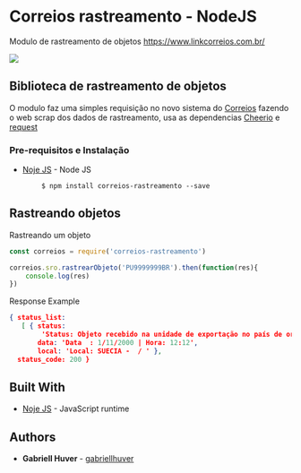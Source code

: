 # Correios rastreamento - NodeJS

Modulo de rastreamento de objetos https://www.linkcorreios.com.br/

![](https://travis-ci.org/gabriellhuver/rastreamento-correios.svg?branch=master)

## Biblioteca de rastreamento de objetos

O modulo faz uma simples requisição no novo sistema do [Correios](https://www.linkcorreios.com.br/) fazendo o web scrap dos dados de rastreamento, usa as dependencias [Cheerio](https://www.npmjs.com/package/cheerio) e [request](https://www.npmjs.com/package/request)


### Pre-requisitos e Instalação

* [Noje JS]( https://nodejs.org/en/) - Node JS

```shell
		$ npm install correios-rastreamento --save
```


## Rastreando objetos

Rastreando um objeto

```js
const correios = require('correios-rastreamento')

correios.sro.rastrearObjeto('PU9999999BR').then(function(res){
    console.log(res)
})

```
Response Example
```json
{ status_list:
   [ { status:
        'Status: Objeto recebido na unidade de exportação no país de origem',
       data: 'Data  : 1/11/2000 | Hora: 12:12',
       local: 'Local: SUECIA -  / ' },
  status_code: 200 }
```

## Built With

* [Noje JS]( https://nodejs.org/en/) - JavaScript runtime

## Authors

* **Gabriell Huver** - [gabriellhuver](https://github.com/gabriellhuver)


